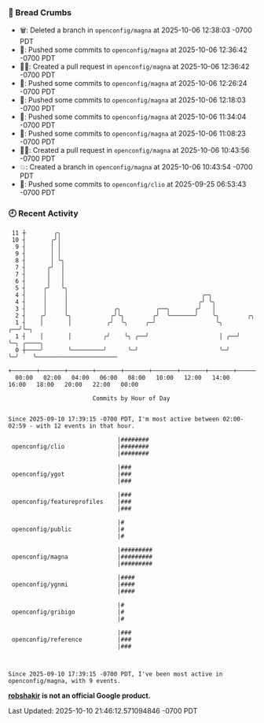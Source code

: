 ### 🍞 Bread Crumbs

 * 🗑: Deleted a branch in `openconfig/magna` at 2025-10-06 12:38:03 -0700 PDT
 * 🚢: Pushed some commits to `openconfig/magna` at 2025-10-06 12:36:42 -0700 PDT
 * ✍🏼: Created a pull request in `openconfig/magna` at 2025-10-06 12:36:42 -0700 PDT
 * 🚢: Pushed some commits to `openconfig/magna` at 2025-10-06 12:26:24 -0700 PDT
 * 🚢: Pushed some commits to `openconfig/magna` at 2025-10-06 12:18:03 -0700 PDT
 * 🚢: Pushed some commits to `openconfig/magna` at 2025-10-06 11:34:04 -0700 PDT
 * 🚢: Pushed some commits to `openconfig/magna` at 2025-10-06 11:08:23 -0700 PDT
 * ✍🏼: Created a pull request in `openconfig/magna` at 2025-10-06 10:43:56 -0700 PDT
 * 💥: Created a branch in `openconfig/magna` at 2025-10-06 10:43:54 -0700 PDT
 * 🚢: Pushed some commits to `openconfig/clio` at 2025-09-25 06:53:43 -0700 PDT

### 🕘 Recent Activity
```
 11 ┼        ╭╮
 10 ┤       ╭╯│
  9 ┤       │ │
  9 ┤       │ │
  8 ┤       │ ╰╮
  7 ┤      ╭╯  │
  7 ┤      │   │
  6 ┤      │   │
  5 ┤     ╭╯   ╰╮
  4 ┤     │     │                                      ╭─╮
  4 ┤     │     │                                     ╭╯ ╰╮
  3 ┤     │     │             ╭╮          ╭──╮       ╭╯   │
  2 ┤    ╭╯     ╰╮           ╭╯╰╮        ╭╯  ╰───────╯    ╰╮        ╭╮
  1 ┤    │       │          ╭╯  ╰╮     ╭─╯                 ╰╮    ╭──╯╰─╮
  1 ┤    │       │         ╭╯    ╰╮ ╭──╯                    │ ╭──╯     ╰─╮ ╭────╮
  0 ┼────╯       ╰─────────╯      ╰─╯                       ╰─╯          ╰─╯    ╰───────────────────────
    +───────+───────+───────+───────+───────+───────+───────+───────+───────+───────+───────+───────+────
  00:00   02:00   04:00   06:00   08:00   10:00   12:00   14:00   16:00   18:00   20:00   22:00   00:00   

						Commits by Hour of Day


Since 2025-09-10 17:39:15 -0700 PDT, I'm most active between 02:00-02:59 - with 12 events in that hour.

```



```
                               |########
 openconfig/clio               |########
                               |########

                               |###
 openconfig/ygot               |###
                               |###

                               |###
 openconfig/featureprofiles    |###
                               |###

                               |#
 openconfig/public             |#
                               |#

                               |#########
 openconfig/magna              |#########
                               |#########

                               |####
 openconfig/ygnmi              |####
                               |####

                               |#
 openconfig/gribigo            |#
                               |#

                               |###
 openconfig/reference          |###
                               |###



Since 2025-09-10 17:39:15 -0700 PDT, I've been most active in openconfig/magna, with 9 events.

```
**[robshakir](mailto:robjs@google.com) is not an official Google product.**  


Last Updated: 2025-10-10 21:46:12.571094846 -0700 PDT
